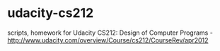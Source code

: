 udacity-cs212
=============

scripts, homework for Udacity CS212: Design of Computer Programs - http://www.udacity.com/overview/Course/cs212/CourseRev/apr2012